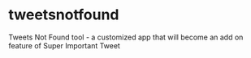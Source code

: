 tweetsnotfound
==============

Tweets Not Found tool - a customized app that will become an add on feature of Super Important Tweet
